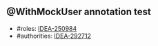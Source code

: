 ## @WithMockUser annotation test
- #roles: [IDEA-250984](https://youtrack.jetbrains.com/issue/IDEA-250984) 
- #authorities: [IDEA-292712](https://youtrack.jetbrains.com/issue/IDEA-250984)